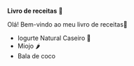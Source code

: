 **Livro de receitas** :book:

Olá! Bem-vindo ao meu livro de receitas:cookie:

- Iogurte Natural Caseiro :milk_glass:
- Miojo :hot_pepper:
- Bala de coco 

